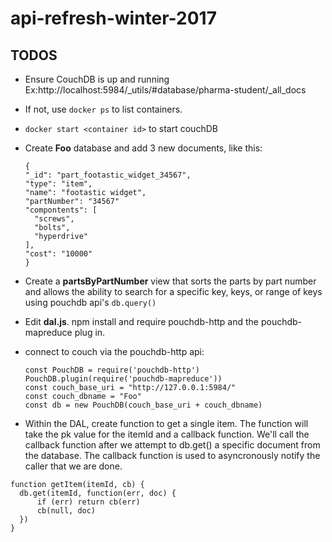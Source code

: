 # api-refresh-winter-2017

## TODOS

- Ensure CouchDB is up and running Ex:http://localhost:5984/_utils/#database/pharma-student/_all_docs 
- If not, use `docker ps` to list containers.  
- `docker start <container id>` to start couchDB
- Create **Foo** database and add 3 new documents, like this:
  
  ```
  {
  "_id": "part_footastic_widget_34567",
  "type": "item",
  "name": "footastic widget",
  "partNumber": "34567" 
  "compontents": [
    "screws",
    "bolts",
    "hyperdrive"
  ],
  "cost": "10000"
  }
  ```

- Create a **partsByPartNumber** view that sorts the parts by part number and allows the ability to search for a specific key, keys, or range of keys using pouchdb api's `db.query()`
- Edit **dal.js**. npm install and require pouchdb-http and the pouchdb-mapreduce plug in.
- connect to couch via the pouchdb-http api: 

  ```
  const PouchDB = require('pouchdb-http')
  PouchDB.plugin(require('pouchdb-mapreduce'))
  const couch_base_uri = "http://127.0.0.1:5984/"
  const couch_dbname = "Foo" 
  const db = new PouchDB(couch_base_uri + couch_dbname)
  ```
  
 - Within the DAL, create function to get a single item.  The function will take the pk value for the itemId and a callback function.  We'll call the callback function after we attempt to db.get() a specific document from the database.   The callback function is used to asyncronously notify the caller that we are done.  
  
  ```
  function getItem(itemId, cb) {
    db.get(itemId, function(err, doc) {
        if (err) return cb(err)
        cb(null, doc)
    })
  }
  ```
  
